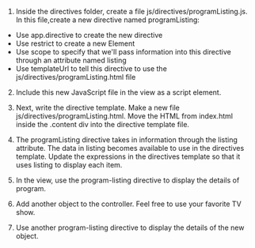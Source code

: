 1. Inside the directives folder, create a file js/directives/programListing.js. In this file,create a new directive named programListing:  
  * Use app.directive to create the new directive
  * Use restrict to create a new Element
  * Use scope to specify that we'll pass information into this directive through an attribute named listing
  * Use templateUrl to tell this directive to use the js/directives/programListing.html file

2. Include this new JavaScript file in the view as a script element.

3. Next, write the directive template. Make a new file js/directives/programListing.html. Move the HTML from index.html inside the .content div into the directive template file.

4. The programListing directive takes in information through the listing attribute. The data in listing becomes available to use in the directives template. Update the expressions in the directives template so that it uses listing to display each item.

5. In the view, use the program-listing directive to display the details of program.

6. Add another object to the controller. Feel free to use your favorite TV show.

7. Use another program-listing directive to display the details of the new object.

